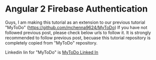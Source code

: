 # Angular 2 Firebase Authentication

Guys, I am making this tutorial as an extension to our previous tutorial "MyToDo" (<a href="https://github.com/mchenna9624/MyToDo" target="_blank">https://github.com/mchenna9624/MyToDo</a>)
If you have not followed previous post, please check below urls to follow it. It is strongly recommended to follow previous post, becuase this tutorial repository is completely 
copied from "MyToDo" repository.

Linkedin lin for "MyToDo" is <a href="https://www.linkedin.com/pulse/angular-cli-typescript-heroku-github-continuous-todo-madhu-chenna" target="_blank">MyToDo Linked In</a>


